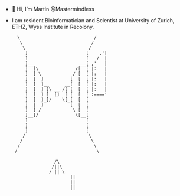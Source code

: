 - 👋 Hi, I’m Martin @Mastermindless
- I am resident Bioinformatician and Scientist at University of Zurich, ETHZ, Wyss Institute in Recolony.

        \                            /
         \                          /
          \                        /
           ]                      [    ,'|
           ]                      [   /  |
           ]___                ___[ ,'   |
           ]  ]\              /[  [ |:   |
           ]  ] \            / [  [ |:   |
           ]  ]  ]          [  [  [ |:   |
           ]  ]  ]__      __[  [  [ |:   |
           ]  ]  ] ]\ __ /[ [  [  [ |:   |
           ]  ]  ] ]  []  [ [  [  [ :===='
           ]  ]  ]_]/    \[_[  [  [
           ]  ]  ]          [  [  [
           ]  ] /            \ [  [
           ]__]/              \[__[
           ]                      [
           ]                      [
           ]                      [
          /                        \
         /                          \
        /                            \
	   /	                          \
		
		              /\
		             /||\
		            / || \
					        ||
					        ||
					        ||

<!---
Mastermindless/Mastermindless is a ✨ special ✨ repository because its `README.md` (this file) appears on your GitHub profile.
You can click the Preview link to take a look at your changes.
--->
